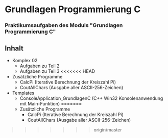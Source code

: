 # Grundlagen Programmierung C
### Praktikumsaufgaben des Moduls "Grundlagen Programmierung C"

## Inhalt
* Komplex 02
  + Aufgaben zu Teil 2
  + Aufgaben zu Teil 3
<<<<<<< HEAD
* Zusätzliche Programme
  +    CalcPi (Iterative Berechnung der Kreiszahl Pi)
  +    CoutAllChars (Ausgabe aller ASCII-256-Zeichen)
* Templates
  +    ConsoleApplication_GrundlagenC (C++ Win32 Konsolenanwendung mit Main-Funktion)
=======
  + Zusätzliche Programme
    + CalcPi (Iterative Berechnung der Kreiszahl Pi)
    + CoutAllChars (Ausgabe aller ASCII-256-Zeichen)
>>>>>>> origin/master
